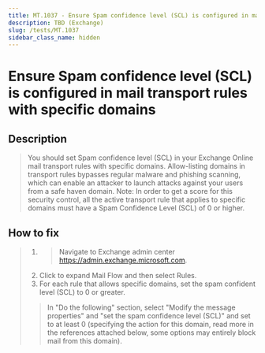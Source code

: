 ```yaml
---
title: MT.1037 - Ensure Spam confidence level (SCL) is configured in mail transport rules with specific domains
description: TBD (Exchange)
slug: /tests/MT.1037
sidebar_class_name: hidden
---
```


# Ensure Spam confidence level (SCL) is configured in mail transport rules with specific domains

## Description

> You should set Spam confidence level (SCL) in your Exchange Online mail transport rules with specific domains. Allow-listing domains in transport rules bypasses regular malware and phishing scanning, which can enable an attacker to launch attacks against your users from a safe haven domain.
> Note: In order to get a score for this security control, all the active transport rule that applies to specific domains must have a Spam Confidence Level (SCL) of 0 or higher.

## How to fix

> 1. >Navigate to Exchange admin center https://admin.exchange.microsoft.com.
> 2. Click to expand Mail Flow and then select Rules.
> 3. For each rule that allows specific domains, set the spam confident level (SCL) to 0 or greater.
>
>> In "Do the following" section, select "Modify the message properties" and "set the spam confidence level (SCL)" and set to at least 0 (specifying the action for this domain, read more in the references attached below, some options may entirely block mail from this domain).
